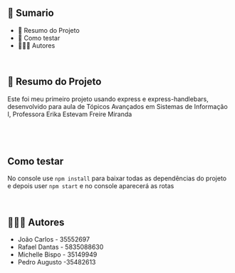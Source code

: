 ## 📎 Sumario

- 📌 Resumo do Projeto
- 📂 Como testar
- 🙋🏻‍♂️ Autores

<br>

## 📌 Resumo do Projeto

Este foi meu primeiro projeto usando express e express-handlebars, desenvolvido para aula de Tópicos Avançados em Sistemas de Informação I, Professora
Erika Estevam Freire Miranda

<br>

## <br> Como testar

No console use `npm install` para baixar todas as dependências do projeto e depois user `npm start` e no console aparecerá as rotas

<br>

## 🙋🏻‍♂️ Autores

- João Carlos - 35552697
- Rafael Dantas - 5835088630
- Michelle Bispo - 35149949
- Pedro Augusto -35482613
